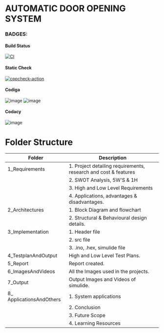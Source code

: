 # AUTOMATIC DOOR OPENING SYSTEM

 ### BADGES:
 #### Build Status
  [![CI](https://github.com/DeepikaR24/M2-EmbSys/actions/workflows/build.yml/badge.svg)](https://github.com/DeepikaR24/M2-EmbSys/actions/workflows/build.yml)
 #### Static Check
  [![cppcheck-action](https://github.com/DeepikaR24/M2-EmbSys/actions/workflows/cpp.yml/badge.svg)](https://github.com/DeepikaR24/M2-EmbSys/actions/workflows/cpp.yml)
 #### Codiga
  ![image](https://user-images.githubusercontent.com/98866123/157307324-38491802-5a26-4e22-9711-298b7563116e.png)          ![image](https://user-images.githubusercontent.com/98866123/157307438-b703c702-3212-4945-a2f0-ca4d4d3f3aad.png)
 #### Codacy
 ![image](https://user-images.githubusercontent.com/98866123/157360096-9a68d49a-d40a-4c80-bc75-71dea8978b47.png)



 # Folder Structure
   | Folder               |            	Description                        |
   |----------------------|------------------------------------------------
   | 1_Requirements	      | 1. Project detailing requirements, research and cost & features
   |                      | 2. SWOT Analysis, 5W'S & 1H
   |                      | 3. High and Low Level Requirements
   |                      | 4. Applications, advantages & disadvantages. 
   | 2_Architectures      | 1. Block Diagram and flowchart
   |                      | 2. Structural & Behavioural design details.
   | 3_Implementation     |	1. Header file
   |                      | 2. src file
   |                      | 3. .ino, .hex, simulide file
   | 4_TestplanAndOutput 	| High and Low Level Test Plans.
   | 5_Report             | Report created.
   | 6_ImagesAndVideos    | All the Images used in the projects.
   | 7_Output             | Output Images and Videos of simulide.
   | 8_ ApplicationsAndOthers     | 1. System applications 
   |                       | 2. Conclusion
   |                       | 3. Future Scope
   |                       | 4. Learning Resources
   
   
